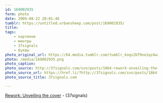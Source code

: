 ```yaml
---
id: 169002935
form: photo
date: 2009-08-22 20:01:46
tumblr: https://untitled.urbansheep.com/post/169002935/
title:
tags:
    - картинки
    - мантры
    - 37signals
    - буквы
photo_original_url: https://64.media.tumblr.com/tumblr_koqs2bT9ne1qz4wzio1_540.png
photo: /media/169002935.png
photo_caption: 
photo_source: http://37signals.com/svn/posts/1864-rework-unveiling-the-cover
photo_source_url: https://href.li/?http://37signals.com/svn/posts/1864-rework-unveiling-the-cover
photo_source_title: 37signals.com

---
```


<p><a href="http://37signals.com/svn/posts/1864-rework-unveiling-the-cover">Rework: Unveiling the cover</a> - (37signals)</p>
